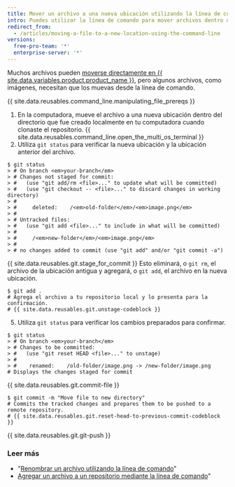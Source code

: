 ```yaml
---
title: Mover un archivo a una nueva ubicación utilizando la línea de comando
intro: Puedes utilizar la línea de comando para mover archivos dentro de un repositorio al eliminar el archivo de la ubicación anterior y después agregarlo en la nueva ubicación.
redirect_from:
  - /articles/moving-a-file-to-a-new-location-using-the-command-line
versions:
  free-pro-team: '*'
  enterprise-server: '*'
---
```


Muchos archivos pueden [moverse directamente en {{ site.data.variables.product.product_name }}](/articles/moving-a-file-to-a-new-location), pero algunos archivos, como imágenes, necesitan que los muevas desde la línea de comando.

{{ site.data.reusables.command_line.manipulating_file_prereqs }}

1. En la computadora, mueve el archivo a una nueva ubicación dentro del directorio que fue creado localmente en tu computadora cuando clonaste el repositorio.
{{ site.data.reusables.command_line.open_the_multi_os_terminal }}
3. Utiliza `git status` para verificar la nueva ubicación y la ubicación anterior del archivo.
  ```shell
  $ git status
  > # On branch <em>your-branch</em>
  > # Changes not staged for commit:
  > #   (use "git add/rm <file>..." to update what will be committed)
  > #   (use "git checkout -- <file>..." to discard changes in working directory)
  > #
  > #     deleted:    /<em>old-folder</em>/<em>image.png</em>
  > #
  > # Untracked files:
  > #   (use "git add <file>..." to include in what will be committed)
  > #
  > #     /<em>new-folder</em>/<em>image.png</em>
  > #
  > # no changes added to commit (use "git add" and/or "git commit -a")
  ```
{{ site.data.reusables.git.stage_for_commit }} Esto eliminará, o `git rm`, el archivo de la ubicación antigua y agregará, o `git add`, el archivo en la nueva ubicación.
  ```shell
  $ git add .
  # Agrega el archivo a tu repositorio local y lo presenta para la confirmación.
  # {{ site.data.reusables.git.unstage-codeblock }}
  ```
5. Utiliza `git status` para verificar los cambios preparados para confirmar.
  ```shell
  $ git status
  > # On branch <em>your-branch</em>
  > # Changes to be committed:
  > #   (use "git reset HEAD <file>..." to unstage)
  > #
  > #    renamed:    /old-folder/image.png -> /new-folder/image.png
  # Displays the changes staged for commit
  ```
{{ site.data.reusables.git.commit-file }}
  ```shell
  $ git commit -m "Move file to new directory"
  # Commits the tracked changes and prepares them to be pushed to a remote repository.
  # {{ site.data.reusables.git.reset-head-to-previous-commit-codeblock }}
  ```
{{ site.data.reusables.git.git-push }}

### Leer más

- "[Renombrar un archivo utilizando la línea de comando](/articles/renaming-a-file-using-the-command-line)"
- [Agregar un archivo a un repositorio mediante la línea de comando](/articles/adding-a-file-to-a-repository-using-the-command-line)"
